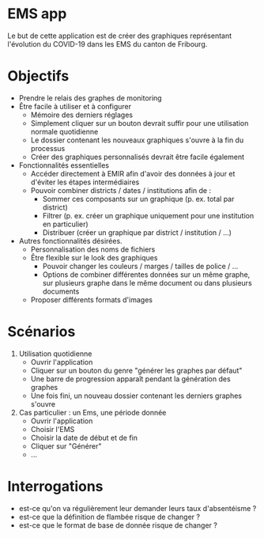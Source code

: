 # EMS app

Le but de cette application est de créer des graphiques représentant l'évolution du COVID-19 dans les EMS du canton de Fribourg.

# Objectifs

- Prendre le relais des graphes de monitoring
- Être facile à utiliser et à configurer
    - Mémoire des derniers réglages
    - Simplement cliquer sur un bouton devrait suffir pour une utilisation normale quotidienne
    - Le dossier contenant les nouveaux graphiques s'ouvre à la fin du processus
    - Créer des graphiques personnalisés devrait être facile également
- Fonctionnalités essentielles
    - Accéder directement à EMIR afin d'avoir des données à jour et d'éviter les étapes intermédiaires
    - Pouvoir combiner districts / dates / institutions afin de :
        - Sommer ces composants sur un graphique (p. ex. total par district)
        - Filtrer (p. ex. créer un graphique uniquement pour une institution en particulier)
        - Distribuer (créer un graphique par district / institution / ...)
- Autres fonctionnalités désirées.
    - Personnalisation des noms de fichiers
    - Être flexible sur le look des graphiques
        - Pouvoir changer les couleurs / marges / tailles de police / ...
        - Options de combiner différentes données sur un même graphe, sur plusieurs graphe dans le même document ou dans plusieurs documents
    - Proposer différents formats d'images

# Scénarios
1. Utilisation quotidienne
    - Ouvrir l'application
    - Cliquer sur un bouton du genre "générer les graphes par défaut"
    - Une barre de progression apparaît pendant la génération des graphes
    - Une fois fini, un nouveau dossier contenant les derniers graphes s'ouvre
2. Cas particulier : un Ems, une période donnée
    - Ouvrir l'application
    - Choisir l'EMS
    - Choisir la date de début et de fin
    - Cliquer sur "Générer"
    - ...


# Interrogations

- est-ce qu'on va régulièrement leur demander leurs taux d'absentéisme ?
- est-ce que la définition de flambée risque de changer ?
- est-ce que le format de base de donnée risque de changer ?




